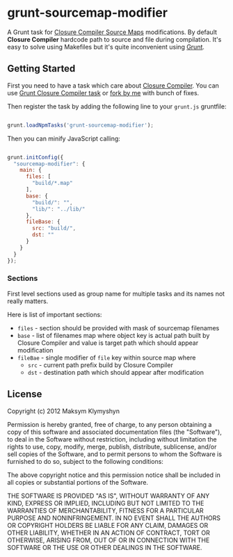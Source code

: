 # grunt-sourcemap-modifier

A Grunt task for [Closure Compiler Source Maps](http://code.google.com/p/closure-compiler/wiki/SourceMaps) modifications. By default **Closure Compiler** hardcode path to source and file during compilation. It's easy to solve using Makefiles but it's quite inconvenient using [Grunt](https://github.com/cowboy/grunt).


## Getting Started

First you need to have a task which care about [Closure Compiler](http://code.google.com/p/closure-compiler/). You can use [Grunt Closure Compiler task](https://github.com/manastungare/grunt-closure-compiler) or [fork by me](https://github.com/joymax/grunt-closure-compiler) with bunch of fixes.


Then register the task by adding the following line to your `grunt.js` gruntfile:

```javascript

grunt.loadNpmTasks('grunt-sourcemap-modifier');

```

Then you can minify JavaScript calling:

```javascript

grunt.initConfig({
  "sourcemap-modifier": {
    main: {
      files: [
        "build/*.map"
      ],
      base: {
        "build/": "",
        "lib/": "../lib/"
      },
      fileBase: {
        src: "build/",
        dst: ""
      }
    }
  }
});
```

### Sections

  First level sections used as group name for multiple tasks and
  its names not really matters.

  Here is list of important sections:
  
   - `files` - section should be provided with mask of sourcemap filenames
   - `base` - list of filenames map where object key is actual path built by Closure Compiler and value is target path which should appear modification
   - `fileBae` - single modifier of `file` key within source map where
      - `src` - current path prefix build by Closure Compiler
      - `dst` - destination path which should appear after modification



## License

Copyright (c) 2012 Maksym Klymyshyn

Permission is hereby granted, free of charge, to any person
obtaining a copy of this software and associated documentation
files (the "Software"), to deal in the Software without
restriction, including without limitation the rights to use,
copy, modify, merge, publish, distribute, sublicense, and/or sell
copies of the Software, and to permit persons to whom the
Software is furnished to do so, subject to the following
conditions:

The above copyright notice and this permission notice shall be
included in all copies or substantial portions of the Software.

THE SOFTWARE IS PROVIDED "AS IS", WITHOUT WARRANTY OF ANY KIND,
EXPRESS OR IMPLIED, INCLUDING BUT NOT LIMITED TO THE WARRANTIES
OF MERCHANTABILITY, FITNESS FOR A PARTICULAR PURPOSE AND
NONINFRINGEMENT. IN NO EVENT SHALL THE AUTHORS OR COPYRIGHT
HOLDERS BE LIABLE FOR ANY CLAIM, DAMAGES OR OTHER LIABILITY,
WHETHER IN AN ACTION OF CONTRACT, TORT OR OTHERWISE, ARISING
FROM, OUT OF OR IN CONNECTION WITH THE SOFTWARE OR THE USE OR
OTHER DEALINGS IN THE SOFTWARE.
